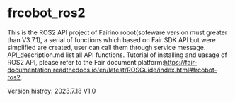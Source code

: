 # frcobot_ros2
This is the ROS2 API project of Fairino robot(sofeware version must greater than V3.7.1), a serial of functions which based on Fair SDK API but were simplified are created, user can call them through service message.
API_description.md list all API functions.
Tutorial of installing and uasage of ROS2 API, please refer to the Fair document platform:https://fair-documentation.readthedocs.io/en/latest/ROSGuide/index.html#frcobot-ros2.

Version histroy:
2023.7.18 V1.0
